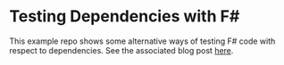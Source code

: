 # Testing Dependencies with F#
This example repo shows some alternative ways of testing F# code with respect to dependencies. See
the associated blog post [here](https://compositional-it.com/blog/2019/04-24-refactoring-dependencies/index.html).
